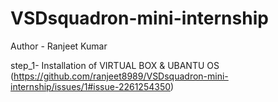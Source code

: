 # VSDsquadron-mini-internship
Author - Ranjeet Kumar 

step_1- Installation of VIRTUAL BOX & UBANTU OS
(https://github.com/ranjeet8989/VSDsquadron-mini-internship/issues/1#issue-2261254350)
